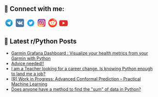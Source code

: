 ## 🔎 Connect with me:
[<img src="https://github.com/bullbesh/bullbesh/blob/main/images/Telegram.png" width="32" height="32" />](https://t.me/bullbesh)
[<img src="https://github.com/bullbesh/bullbesh/blob/main/images/VK.png" width="32" height="32" />](https://vk.com/bullbesh)
[<img src="https://github.com/bullbesh/bullbesh/blob/main/images/Twitter.png" width="32" height="32" />](https://twitter.com/bullbesh1)
[<img src="https://github.com/bullbesh/bullbesh/blob/main/images/Instagram.png" width="32" height="32" />](https://www.instagram.com/bullbesh)
[<img src="https://github.com/bullbesh/bullbesh/blob/main/images/Reddit.png" width="32" height="32" />](https://www.reddit.com/user/bullbesh)
[<img src="https://github.com/bullbesh/bullbesh/blob/main/images/YouTube.png" width="32" height="32" />](https://www.youtube.com/channel/UCtfjRs6uzgq5mfm8S06WTcg)

## 📕 Latest r/Python Posts
<!-- BLOG-POST-LIST:START -->
- [Garmin Grafana Dashboard : Visualize your health metrics from your Garmin with Python](https://www.reddit.com/r/Python/comments/1k9txqf/garmin_grafana_dashboard_visualize_your_health/)
- [Advice needed!!](https://www.reddit.com/r/Python/comments/1k9tkdx/advice_needed/)
- [I am a Teacher looking for a career change. Is knowing Python enough to land me a job?](https://www.reddit.com/r/Python/comments/1k9sftq/i_am_a_teacher_looking_for_a_career_change_is/)
- [[R] Work in Progress: Advanced Conformal Prediction – Practical Machine Learning](https://www.reddit.com/r/Python/comments/1k9qm5z/r_work_in_progress_advanced_conformal_prediction/)
- [Does anyone have a method to find the &quot;sum&quot; of data in Python?](https://www.reddit.com/r/Python/comments/1k9oh77/does_anyone_have_a_method_to_find_the_sum_of_data/)
<!-- BLOG-POST-LIST:END -->
